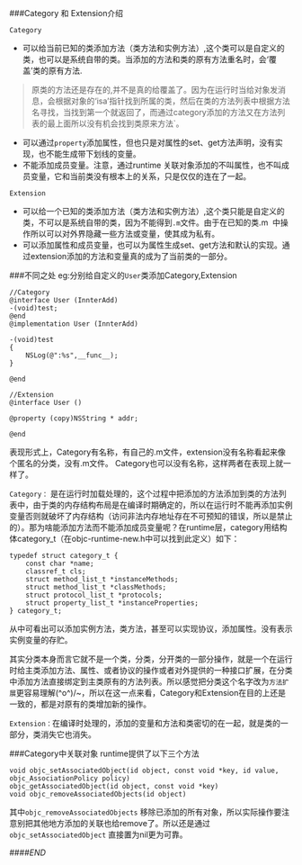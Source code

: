 ###Category 和 Extension介绍

`Category`

* 可以给当前已知的类添加方法（类方法和实例方法）,这个类可以是自定义的类，也可以是系统自带的类。当添加的方法和类的原有方法重名时，会‘覆盖’类的原有方法.
> 原类的方法还是存在的,并不是真的给覆盖了。因为在运行时当给对象发消息，会根据对象的‘isa’指针找到所属的类，然后在类的方法列表中根据方法名寻找，当找到第一个就返回了，而通过category添加的方法又在方法列表的最上面所以没有机会找到类原来方法`。
* 可以通过`property`添加属性，但也只是对属性的set、get方法声明，没有实现，也不能生成带下划线的变量。
* 不能添加成员变量。注意，通过runtime 关联对象添加的不叫属性，也不叫成员变量，它和当前类没有根本上的关系，只是仅仅的连在了一起。

`Extension`

* 可以给一个已知的类添加方法（类方法和实例方法）,这个类只能是自定义的类，不可以是系统自带的类，因为不能得到`.m`文件。由于在已知的类.m &nbsp;中操作所以可以对外界隐藏一些方法或变量，使其成为私有。
* 可以添加属性和成员变量，也可以为属性生成set、get方法和默认的实现。通过extension添加的方法和变量真的成为了当前类的一部分。


###不同之处
eg:分别给自定义的`User`类添加Category,Extension

```
//Category
@interface User (InnterAdd)
-(void)test;
@end
@implementation User (InnterAdd)

-(void)test
{
    NSLog(@":%s",__func__);
}

@end

//Extension
@interface User ()

@property (copy)NSString * addr;

@end

```

表现形式上，Category有名称，有自己的.m文件，extension没有名称看起来像个匿名的分类，没有.m文件。 Category也可以没有名称，这样两者在表现上就一样了。

`Category：` 是在运行时加载处理的，这个过程中把添加的方法添加到类的方法列表中，由于类的内存结构布局是在编译时期确定的，所以在运行时不能再添加实例变量否则就破坏了内存结构（访问非法内存地址存在不可预知的错误，所以是禁止的）。那为啥能添加方法而不能添加成员变量呢？在runtime层，category用结构体category_t（在objc-runtime-new.h中可以找到此定义）如下：

```
typedef struct category_t {
    const char *name;
    classref_t cls;
    struct method_list_t *instanceMethods;
    struct method_list_t *classMethods;
    struct protocol_list_t *protocols;
    struct property_list_t *instanceProperties;
} category_t;
```
从中可看出可以添加实例方法，类方法，甚至可以实现协议，添加属性。没有表示实例变量的存贮。

其实分类本身而言它就不是一个类，分类，分开类的一部分操作，就是一个在运行时给主类添加方法、属性、或者协议的操作或者对外提供的一种接口扩展，在分类中添加方法直接绑定到主类原有的方法列表。所以感觉把分类这个名字改为`方法扩展`更容易理解\(^o^)/~，所以在这一点来看，Category和Extension在目的上还是一致的，都是对原有的类增加新的操作。

`Extension：`在编译时处理的，添加的变量和方法和类密切的在一起，就是类的一部分，类消失它也消失。




###Category中关联对象
runtime提供了以下三个方法

```
void objc_setAssociatedObject(id object, const void *key, id value, objc_AssociationPolicy policy)
objc_getAssociatedObject(id object, const void *key)
void objc_removeAssociatedObjects(id object)

```
其中`objc_removeAssociatedObjects` 移除已添加的所有对象，所以实际操作要注意别把其他地方添加的关联也给remove了。所以还是通过`objc_setAssociatedObject` 直接置为nil更为可靠。



###*#END*



